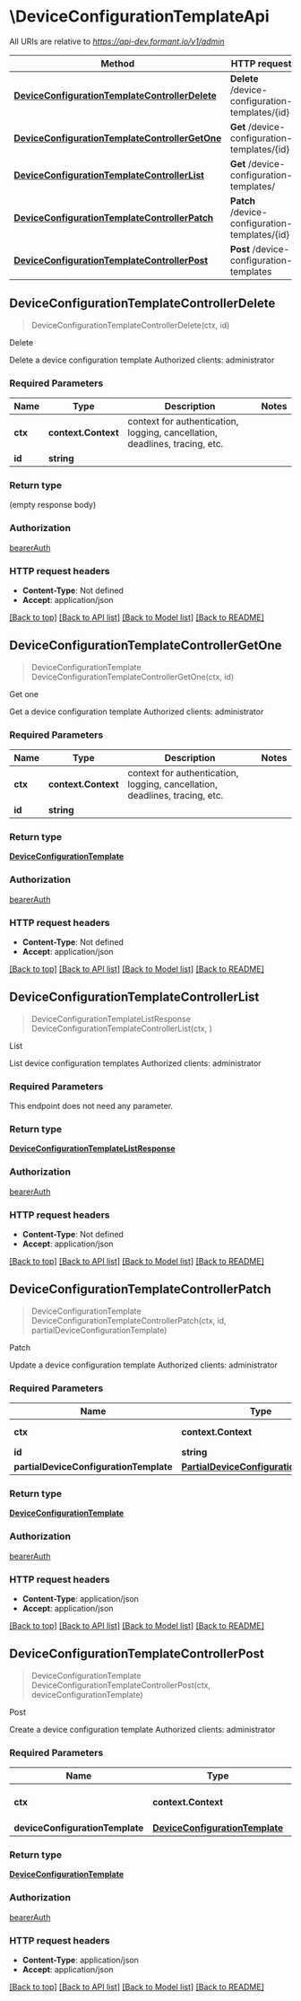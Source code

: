# \DeviceConfigurationTemplateApi

All URIs are relative to *https://api-dev.formant.io/v1/admin*

Method | HTTP request | Description
------------- | ------------- | -------------
[**DeviceConfigurationTemplateControllerDelete**](DeviceConfigurationTemplateApi.md#DeviceConfigurationTemplateControllerDelete) | **Delete** /device-configuration-templates/{id} | Delete
[**DeviceConfigurationTemplateControllerGetOne**](DeviceConfigurationTemplateApi.md#DeviceConfigurationTemplateControllerGetOne) | **Get** /device-configuration-templates/{id} | Get one
[**DeviceConfigurationTemplateControllerList**](DeviceConfigurationTemplateApi.md#DeviceConfigurationTemplateControllerList) | **Get** /device-configuration-templates/ | List
[**DeviceConfigurationTemplateControllerPatch**](DeviceConfigurationTemplateApi.md#DeviceConfigurationTemplateControllerPatch) | **Patch** /device-configuration-templates/{id} | Patch
[**DeviceConfigurationTemplateControllerPost**](DeviceConfigurationTemplateApi.md#DeviceConfigurationTemplateControllerPost) | **Post** /device-configuration-templates | Post



## DeviceConfigurationTemplateControllerDelete

> DeviceConfigurationTemplateControllerDelete(ctx, id)

Delete

Delete a device configuration template Authorized clients: administrator

### Required Parameters


Name | Type | Description  | Notes
------------- | ------------- | ------------- | -------------
**ctx** | **context.Context** | context for authentication, logging, cancellation, deadlines, tracing, etc.
**id** | **string**|  | 

### Return type

 (empty response body)

### Authorization

[bearerAuth](../README.md#bearerAuth)

### HTTP request headers

- **Content-Type**: Not defined
- **Accept**: application/json

[[Back to top]](#) [[Back to API list]](../README.md#documentation-for-api-endpoints)
[[Back to Model list]](../README.md#documentation-for-models)
[[Back to README]](../README.md)


## DeviceConfigurationTemplateControllerGetOne

> DeviceConfigurationTemplate DeviceConfigurationTemplateControllerGetOne(ctx, id)

Get one

Get a device configuration template Authorized clients: administrator

### Required Parameters


Name | Type | Description  | Notes
------------- | ------------- | ------------- | -------------
**ctx** | **context.Context** | context for authentication, logging, cancellation, deadlines, tracing, etc.
**id** | **string**|  | 

### Return type

[**DeviceConfigurationTemplate**](DeviceConfigurationTemplate.md)

### Authorization

[bearerAuth](../README.md#bearerAuth)

### HTTP request headers

- **Content-Type**: Not defined
- **Accept**: application/json

[[Back to top]](#) [[Back to API list]](../README.md#documentation-for-api-endpoints)
[[Back to Model list]](../README.md#documentation-for-models)
[[Back to README]](../README.md)


## DeviceConfigurationTemplateControllerList

> DeviceConfigurationTemplateListResponse DeviceConfigurationTemplateControllerList(ctx, )

List

List device configuration templates Authorized clients: administrator

### Required Parameters

This endpoint does not need any parameter.

### Return type

[**DeviceConfigurationTemplateListResponse**](DeviceConfigurationTemplateListResponse.md)

### Authorization

[bearerAuth](../README.md#bearerAuth)

### HTTP request headers

- **Content-Type**: Not defined
- **Accept**: application/json

[[Back to top]](#) [[Back to API list]](../README.md#documentation-for-api-endpoints)
[[Back to Model list]](../README.md#documentation-for-models)
[[Back to README]](../README.md)


## DeviceConfigurationTemplateControllerPatch

> DeviceConfigurationTemplate DeviceConfigurationTemplateControllerPatch(ctx, id, partialDeviceConfigurationTemplate)

Patch

Update a device configuration template Authorized clients: administrator

### Required Parameters


Name | Type | Description  | Notes
------------- | ------------- | ------------- | -------------
**ctx** | **context.Context** | context for authentication, logging, cancellation, deadlines, tracing, etc.
**id** | **string**|  | 
**partialDeviceConfigurationTemplate** | [**PartialDeviceConfigurationTemplate**](PartialDeviceConfigurationTemplate.md)| PartialDeviceConfigurationTemplate | 

### Return type

[**DeviceConfigurationTemplate**](DeviceConfigurationTemplate.md)

### Authorization

[bearerAuth](../README.md#bearerAuth)

### HTTP request headers

- **Content-Type**: application/json
- **Accept**: application/json

[[Back to top]](#) [[Back to API list]](../README.md#documentation-for-api-endpoints)
[[Back to Model list]](../README.md#documentation-for-models)
[[Back to README]](../README.md)


## DeviceConfigurationTemplateControllerPost

> DeviceConfigurationTemplate DeviceConfigurationTemplateControllerPost(ctx, deviceConfigurationTemplate)

Post

Create a device configuration template Authorized clients: administrator

### Required Parameters


Name | Type | Description  | Notes
------------- | ------------- | ------------- | -------------
**ctx** | **context.Context** | context for authentication, logging, cancellation, deadlines, tracing, etc.
**deviceConfigurationTemplate** | [**DeviceConfigurationTemplate**](DeviceConfigurationTemplate.md)| DeviceConfigurationTemplate | 

### Return type

[**DeviceConfigurationTemplate**](DeviceConfigurationTemplate.md)

### Authorization

[bearerAuth](../README.md#bearerAuth)

### HTTP request headers

- **Content-Type**: application/json
- **Accept**: application/json

[[Back to top]](#) [[Back to API list]](../README.md#documentation-for-api-endpoints)
[[Back to Model list]](../README.md#documentation-for-models)
[[Back to README]](../README.md)

